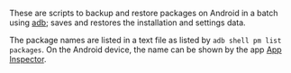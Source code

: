 These are scripts to backup and restore packages on Android in a batch using [adb](https://www.xda-developers.com/install-adb-windows-macos-linux);
saves and restores the installation and settings data.

The package names are listed in a text file as listed by `adb shell pm list packages`.
On the Android device, the name can be shown by the app [App Inspector](https://play.google.com/store/apps/details?id=bg.projectoria.appinspector).
